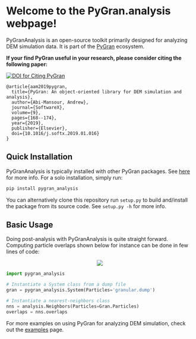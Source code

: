 # Welcome to the PyGran.analysis webpage!

PyGranAnalysis is an open-source toolkit primarily designed for analyzing DEM simulation data. It is part of the [PyGran](http://www.pygran.org) ecosystem. 

**If your find PyGran useful in your research, please consider citing the following paper:**

[![DOI for Citing PyGran](https://img.shields.io/badge/DOI-10.1021%2Facs.jctc.5b00056-blue.svg)](https://doi.org/10.1016/j.softx.2019.01.016)

```
@article{aam2019pygran,
  title={PyGran: An object-oriented library for DEM simulation and analysis},
  author={Abi-Mansour, Andrew},
  journal={SoftwareX},
  volume={9},
  pages={168--174},
  year={2019},
  publisher={Elsevier},
  doi={10.1016/j.softx.2019.01.016}
}
```

## Quick Installation
PyGranAnalysis is typically installed with other PyGran packages. See [here](http://andrew-abimansour.github.io/PyGran/docs/introduction.html#installation) for more info. For a solo installation, simply run:
```bash
pip install pygran_analysis
```
You can alternatively clone this repository run ``setup.py`` to build and/install the package from its source code. See ``setup.py -h`` for more info.

## Basic Usage
Doing post-analysis with PyGranAnalysis is quite straight forward. Computing particle overlaps shown below for instance can be done in few lines of code:

<p style="text-align:center;"><img src="http://andrew-abimansour.github.io/PyGran/images/overlap-hist.png"></p>

```python
import pygran_analysis

# Instantiate a System class from a dump file
gran = pygran_analysis.System(Particles='granular.dump')

# Instantiate a nearest-neighbors class
nns = analysis.Neighbors(Particles=Gran.Particles)
overlaps = nns.overlaps
```
For more examples on using PyGran for analyzing DEM simulation, check out the <a href="http://andrew-abimansour.github.io/PyGran/tests/examples.html">examples</a> page.
